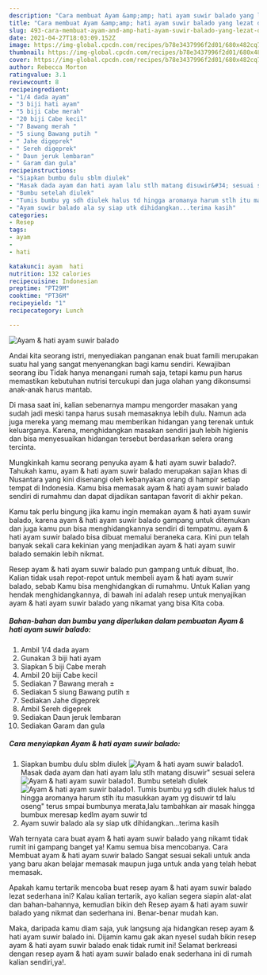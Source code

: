 ```yaml
---
description: "Cara membuat Ayam &amp;amp; hati ayam suwir balado yang lezat dan Mudah Dibuat"
title: "Cara membuat Ayam &amp;amp; hati ayam suwir balado yang lezat dan Mudah Dibuat"
slug: 493-cara-membuat-ayam-and-amp-hati-ayam-suwir-balado-yang-lezat-dan-mudah-dibuat
date: 2021-04-27T18:03:09.152Z
image: https://img-global.cpcdn.com/recipes/b78e3437996f2d01/680x482cq70/ayam-hati-ayam-suwir-balado-foto-resep-utama.jpg
thumbnail: https://img-global.cpcdn.com/recipes/b78e3437996f2d01/680x482cq70/ayam-hati-ayam-suwir-balado-foto-resep-utama.jpg
cover: https://img-global.cpcdn.com/recipes/b78e3437996f2d01/680x482cq70/ayam-hati-ayam-suwir-balado-foto-resep-utama.jpg
author: Rebecca Morton
ratingvalue: 3.1
reviewcount: 8
recipeingredient:
- "1/4 dada ayam"
- "3 biji hati ayam"
- "5 biji Cabe merah"
- "20 biji Cabe kecil"
- "7 Bawang merah "
- "5 siung Bawang putih "
- " Jahe digeprek"
- " Sereh digeprek"
- " Daun jeruk lembaran"
- " Garam dan gula"
recipeinstructions:
- "Siapkan bumbu dulu sblm diulek"
- "Masak dada ayam dan hati ayam lalu stlh matang disuwir&#34; sesuai selera"
- "Bumbu setelah diulek"
- "Tumis bumbu yg sdh diulek halus td hingga aromanya harum stlh itu masukkan ayam yg disuwir td lalu oseng&#34; terus smpai bumbunya merata,lalu tambahkan air masak hingga bumbux meresap kedlm ayam suwir td"
- "Ayam suwir balado ala sy siap utk dihidangkan...terima kasih"
categories:
- Resep
tags:
- ayam
- 
- hati

katakunci: ayam  hati 
nutrition: 132 calories
recipecuisine: Indonesian
preptime: "PT29M"
cooktime: "PT36M"
recipeyield: "1"
recipecategory: Lunch

---
```



![Ayam &amp; hati ayam suwir balado](https://img-global.cpcdn.com/recipes/b78e3437996f2d01/680x482cq70/ayam-hati-ayam-suwir-balado-foto-resep-utama.jpg)

Andai kita seorang istri, menyediakan panganan enak buat famili merupakan suatu hal yang sangat menyenangkan bagi kamu sendiri. Kewajiban seorang ibu Tidak hanya menangani rumah saja, tetapi kamu pun harus memastikan kebutuhan nutrisi tercukupi dan juga olahan yang dikonsumsi anak-anak harus mantab.

Di masa  saat ini, kalian sebenarnya mampu mengorder masakan yang sudah jadi meski tanpa harus susah memasaknya lebih dulu. Namun ada juga mereka yang memang mau memberikan hidangan yang terenak untuk keluarganya. Karena, menghidangkan masakan sendiri jauh lebih higienis dan bisa menyesuaikan hidangan tersebut berdasarkan selera orang tercinta. 



Mungkinkah kamu seorang penyuka ayam &amp; hati ayam suwir balado?. Tahukah kamu, ayam &amp; hati ayam suwir balado merupakan sajian khas di Nusantara yang kini disenangi oleh kebanyakan orang di hampir setiap tempat di Indonesia. Kamu bisa memasak ayam &amp; hati ayam suwir balado sendiri di rumahmu dan dapat dijadikan santapan favorit di akhir pekan.

Kamu tak perlu bingung jika kamu ingin memakan ayam &amp; hati ayam suwir balado, karena ayam &amp; hati ayam suwir balado gampang untuk ditemukan dan juga kamu pun bisa menghidangkannya sendiri di tempatmu. ayam &amp; hati ayam suwir balado bisa dibuat memalui beraneka cara. Kini pun telah banyak sekali cara kekinian yang menjadikan ayam &amp; hati ayam suwir balado semakin lebih nikmat.

Resep ayam &amp; hati ayam suwir balado pun gampang untuk dibuat, lho. Kalian tidak usah repot-repot untuk membeli ayam &amp; hati ayam suwir balado, sebab Kamu bisa menghidangkan di rumahmu. Untuk Kalian yang hendak menghidangkannya, di bawah ini adalah resep untuk menyajikan ayam &amp; hati ayam suwir balado yang nikamat yang bisa Kita coba.

<!--inarticleads1-->

##### Bahan-bahan dan bumbu yang diperlukan dalam pembuatan Ayam &amp; hati ayam suwir balado:

1. Ambil 1/4 dada ayam
1. Gunakan 3 biji hati ayam
1. Siapkan 5 biji Cabe merah
1. Ambil 20 biji Cabe kecil
1. Sediakan 7 Bawang merah ±
1. Sediakan 5 siung Bawang putih ±
1. Sediakan  Jahe digeprek
1. Ambil  Sereh digeprek
1. Sediakan  Daun jeruk lembaran
1. Sediakan  Garam dan gula




<!--inarticleads2-->

##### Cara menyiapkan Ayam &amp; hati ayam suwir balado:

1. Siapkan bumbu dulu sblm diulek
<img src="https://img-global.cpcdn.com/steps/eb3b9fc71c6ccc75/160x128cq70/ayam-hati-ayam-suwir-balado-langkah-memasak-1-foto.jpg" alt="Ayam &amp; hati ayam suwir balado">1. Masak dada ayam dan hati ayam lalu stlh matang disuwir&#34; sesuai selera
<img src="https://img-global.cpcdn.com/steps/1661792a8cbbc0cd/160x128cq70/ayam-hati-ayam-suwir-balado-langkah-memasak-2-foto.jpg" alt="Ayam &amp; hati ayam suwir balado">1. Bumbu setelah diulek
<img src="https://img-global.cpcdn.com/steps/e81949ad2d503c7e/160x128cq70/ayam-hati-ayam-suwir-balado-langkah-memasak-3-foto.jpg" alt="Ayam &amp; hati ayam suwir balado">1. Tumis bumbu yg sdh diulek halus td hingga aromanya harum stlh itu masukkan ayam yg disuwir td lalu oseng&#34; terus smpai bumbunya merata,lalu tambahkan air masak hingga bumbux meresap kedlm ayam suwir td
1. Ayam suwir balado ala sy siap utk dihidangkan...terima kasih




Wah ternyata cara buat ayam &amp; hati ayam suwir balado yang nikamt tidak rumit ini gampang banget ya! Kamu semua bisa mencobanya. Cara Membuat ayam &amp; hati ayam suwir balado Sangat sesuai sekali untuk anda yang baru akan belajar memasak maupun juga untuk anda yang telah hebat memasak.

Apakah kamu tertarik mencoba buat resep ayam &amp; hati ayam suwir balado lezat sederhana ini? Kalau kalian tertarik, ayo kalian segera siapin alat-alat dan bahan-bahannya, kemudian bikin deh Resep ayam &amp; hati ayam suwir balado yang nikmat dan sederhana ini. Benar-benar mudah kan. 

Maka, daripada kamu diam saja, yuk langsung aja hidangkan resep ayam &amp; hati ayam suwir balado ini. Dijamin kamu gak akan nyesel sudah bikin resep ayam &amp; hati ayam suwir balado enak tidak rumit ini! Selamat berkreasi dengan resep ayam &amp; hati ayam suwir balado enak sederhana ini di rumah kalian sendiri,ya!.

